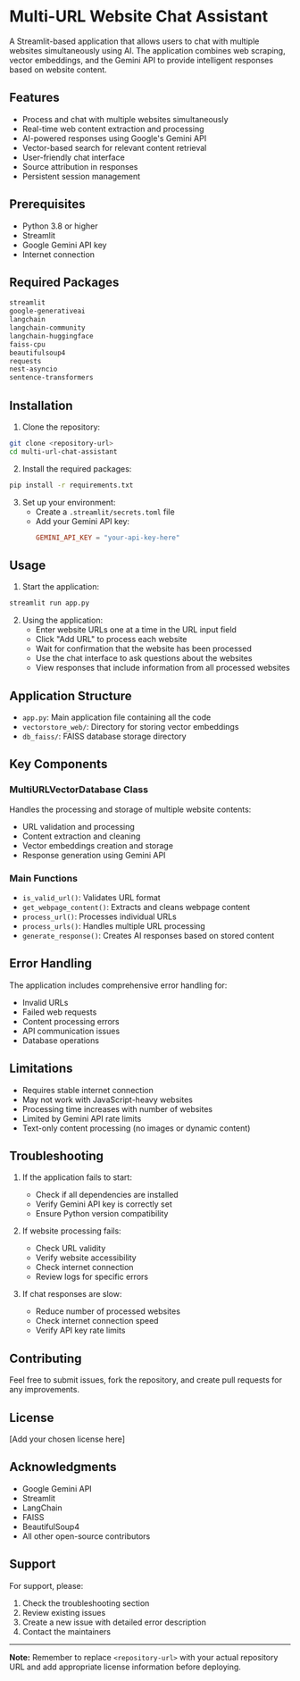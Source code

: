 # Multi-URL Website Chat Assistant

A Streamlit-based application that allows users to chat with multiple websites simultaneously using AI. The application combines web scraping, vector embeddings, and the Gemini API to provide intelligent responses based on website content.

## Features

- Process and chat with multiple websites simultaneously
- Real-time web content extraction and processing
- AI-powered responses using Google's Gemini API
- Vector-based search for relevant content retrieval
- User-friendly chat interface
- Source attribution in responses
- Persistent session management

## Prerequisites

- Python 3.8 or higher
- Streamlit
- Google Gemini API key
- Internet connection

## Required Packages

```bash
streamlit
google-generativeai
langchain
langchain-community
langchain-huggingface
faiss-cpu
beautifulsoup4
requests
nest-asyncio
sentence-transformers
```

## Installation

1. Clone the repository:
```bash
git clone <repository-url>
cd multi-url-chat-assistant
```

2. Install the required packages:
```bash
pip install -r requirements.txt
```

3. Set up your environment:
   - Create a `.streamlit/secrets.toml` file
   - Add your Gemini API key:
     ```toml
     GEMINI_API_KEY = "your-api-key-here"
     ```

## Usage

1. Start the application:
```bash
streamlit run app.py
```

2. Using the application:
   - Enter website URLs one at a time in the URL input field
   - Click "Add URL" to process each website
   - Wait for confirmation that the website has been processed
   - Use the chat interface to ask questions about the websites
   - View responses that include information from all processed websites

## Application Structure

- `app.py`: Main application file containing all the code
- `vectorstore_web/`: Directory for storing vector embeddings
- `db_faiss/`: FAISS database storage directory

## Key Components

### MultiURLVectorDatabase Class
Handles the processing and storage of multiple website contents:
- URL validation and processing
- Content extraction and cleaning
- Vector embeddings creation and storage
- Response generation using Gemini API

### Main Functions

- `is_valid_url()`: Validates URL format
- `get_webpage_content()`: Extracts and cleans webpage content
- `process_url()`: Processes individual URLs
- `process_urls()`: Handles multiple URL processing
- `generate_response()`: Creates AI responses based on stored content

## Error Handling

The application includes comprehensive error handling for:
- Invalid URLs
- Failed web requests
- Content processing errors
- API communication issues
- Database operations

## Limitations

- Requires stable internet connection
- May not work with JavaScript-heavy websites
- Processing time increases with number of websites
- Limited by Gemini API rate limits
- Text-only content processing (no images or dynamic content)

## Troubleshooting

1. If the application fails to start:
   - Check if all dependencies are installed
   - Verify Gemini API key is correctly set
   - Ensure Python version compatibility

2. If website processing fails:
   - Check URL validity
   - Verify website accessibility
   - Check internet connection
   - Review logs for specific errors

3. If chat responses are slow:
   - Reduce number of processed websites
   - Check internet connection speed
   - Verify API key rate limits

## Contributing

Feel free to submit issues, fork the repository, and create pull requests for any improvements.

## License

[Add your chosen license here]

## Acknowledgments

- Google Gemini API
- Streamlit
- LangChain
- FAISS
- BeautifulSoup4
- All other open-source contributors

## Support

For support, please:
1. Check the troubleshooting section
2. Review existing issues
3. Create a new issue with detailed error description
4. Contact the maintainers

---

**Note:** Remember to replace `<repository-url>` with your actual repository URL and add appropriate license information before deploying.
